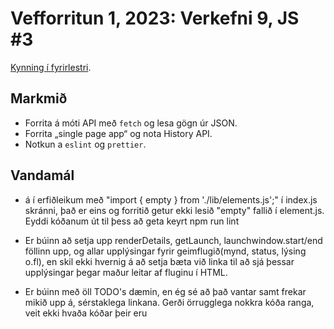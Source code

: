 # Vefforritun 1, 2023: Verkefni 9, JS #3

[Kynning í fyrirlestri](https://youtu.be/2e6hEheac2w).

## Markmið

- Forrita á móti API með `fetch` og lesa gögn úr JSON.
- Forrita „single page app“ og nota History API.
- Notkun a `eslint` og `prettier`.

## Vandamál

- á í erfiðleikum með "import { empty } from './lib/elements.js';" í index.js skránni, það er eins og forritið getur ekki lesið "empty" fallið í element.js. Eyddi kóðanum út til þess að geta keyrt npm run lint

- Er búinn að setja upp renderDetails, getLaunch, launchwindow.start/end föllinn upp, og allar upplýsingar fyrir geimflugið(mynd, status, lýsing o.fl), en skil ekki hvernig á að setja bæta við linka til að sjá þessar upplýsingar þegar maður leitar af fluginu í HTML.

- Er búinn með öll TODO's dæmin, en ég sé að það vantar samt frekar mikið upp á, sérstaklega linkana. Gerði örrugglega nokkra kóða ranga, veit ekki hvaða kóðar þeir eru
